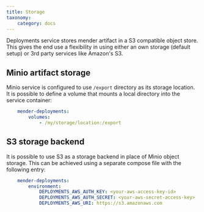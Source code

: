 ```yaml
---
title: Storage
taxonomy:
    category: docs
---
```


Deployments service stores mender artifact in a S3 compatible object store. This
gives the end use a flexibility in using either an own storage (default setup)
or 3rd party services like Amazon's S3.

## Minio artifact storage

Minio service is configured to use `/export` directory as its storage location.
It is possible to define a volume that mounts a local directory into the service
container:

```yaml
    mender-deployments:
        volumes:
            - /my/storage/location:/export
```

## S3 storage backend

It is possible to use S3 as a storage backend in place of Minio object storage.
This can be achieved using a separate compose file with the following entry:

```yaml
    mender-deployments:
        environment:
            DEPLOYMENTS_AWS_AUTH_KEY: <your-aws-access-key-id>
            DEPLOYMENTS_AWS_AUTH_SECRET: <your-aws-secret-access-key>
            DEPLOYMENTS_AWS_URI: https://s3.amazonaws.com
```
